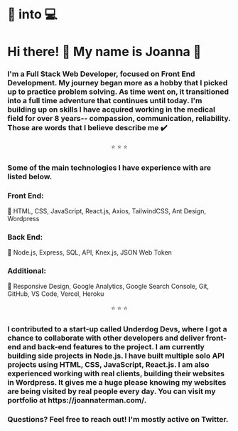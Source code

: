 <h1>🏥 into 💻</h1>

<h1>Hi there! 👋 My name is Joanna 🌸</h1>

<h3>I'm a Full Stack Web Developer, focused on Front End Development. My journey began more as a hobby that I picked up to practice problem solving. As time went on, it transitioned into a full time adventure that continues until today. I'm building up on skills I have acquired working in the medical field for over 8 years-- compassion, communication, reliability. Those are words that I believe describe me ✔️ </h3>

<div align="center">⭐ ⭐ ⭐</div>

<h3>Some of the main technologies I have experience with are listed below.</h3>

<h3>Front End: </h3>

🌸 HTML, CSS, JavaScript, React.js, Axios, TailwindCSS,  Ant Design, Wordpress

<h3>Back End: </h3>

🌸 Node.js, Express, SQL, API, Knex.js, JSON Web Token

<h3>Additional: </h3>

🌸 Responsive Design, Google Analytics, Google Search Console, Git, GitHub, VS Code, Vercel, Heroku

<div align="center">⭐ ⭐ ⭐</div>

<h3>I contributed to a start-up called Underdog Devs, where I got a chance to collaborate with other developers and deliver front-end and back-end features to the project. I am currently building side projects in Node.js. I have built multiple solo API projects using HTML, CSS, JavaScript, React.js. I am also experienced working with real clients, building their websites in Wordpress. It gives me a huge please knowing my websites are being visited by real people every day. You can visit my portfolio at https://joannaterman.com/. </h3>

<h3>Questions? Feel free to reach out! I'm mostly active on Twitter. </h3>
